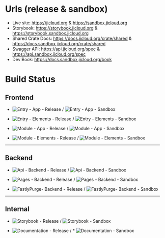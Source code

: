 # Urls (release & sandbox)

* Live site: https://jicloud.org & https://sandbox.jicloud.org
* Storybook: https://storybook.jicloud.org & https://storybook.sandbox.jicloud.org
* Shared Crate Docs: https://docs.jicloud.org/crate/shared & https://docs.sandbox.jicloud.org/crate/shared
* Swagger API: https://api.jicloud.org/spec & https://api.sandbox.jicloud.org/spec
* Dev Book: https://docs.sandbox.jicloud.org/book

# Build Status

## Frontend

* ![Entry - App - Release](https://github.com/jewish-interactive/ji-cloud/workflows/Entry%20-%20App%20-%20Release/badge.svg) / ![Entry - App - Sandbox](https://github.com/jewish-interactive/ji-cloud/workflows/Entry%20-%20App%20-%20Sandbox/badge.svg)

* ![Entry - Elements - Release](https://github.com/jewish-interactive/ji-cloud/workflows/Entry%20-%20Elements%20-%20Release/badge.svg) / ![Entry - Elements - Sandbox](https://github.com/jewish-interactive/ji-cloud/workflows/Entry%20-%20Elements%20-%20Sandbox/badge.svg)

* ![Module - App - Release](https://github.com/jewish-interactive/ji-cloud/workflows/Module%20-%20App%20-%20Release/badge.svg) / ![Module - App - Sandbox](https://github.com/jewish-interactive/ji-cloud/workflows/Module%20-%20App%20-%20Sandbox/badge.svg)

* ![Module - Elements - Release](https://github.com/jewish-interactive/ji-cloud/workflows/Module%20-%20Elements%20-%20Release/badge.svg) / ![Module - Elements - Sandbox](https://github.com/jewish-interactive/ji-cloud/workflows/Module%20-%20Elements%20-%20Sandbox/badge.svg)

----

## Backend

* ![Api - Backend - Release](https://github.com/jewish-interactive/ji-cloud/workflows/Api%20-%20Backend%20-%20Release/badge.svg) / ![Api - Backend - Sandbox](https://github.com/jewish-interactive/ji-cloud/workflows/Api%20-%20Backend%20-%20Sandbox/badge.svg)

* ![Pages - Backend - Release](https://github.com/jewish-interactive/ji-cloud/workflows/Pages%20-%20Backend%20-%20Release/badge.svg) / ![Pages - Backend - Sandbox](https://github.com/jewish-interactive/ji-cloud/workflows/Pages%20-%20Backend%20-%20Sandbox/badge.svg)

* ![FastlyPurge- Backend - Release](https://github.com/jewish-interactive/ji-cloud/workflows/FastlyPurge%20-%20Backend%20-%20Release/badge.svg) / ![FastlyPurge- Backend - Sandbox](https://github.com/jewish-interactive/ji-cloud/workflows/FastlyPurge%20-%20Backend%20-%20Sandbox/badge.svg)

----

## Internal
* ![Storybook - Release](https://github.com/jewish-interactive/ji-cloud/workflows/Storybook%20-%20Release/badge.svg) / ![Storybook - Sandbox](https://github.com/jewish-interactive/ji-cloud/workflows/Storybook%20-%20Sandbox/badge.svg)

* ![Documentation - Release](https://github.com/jewish-interactive/ji-cloud/workflows/Documentation%20-%20Release/badge.svg) / * ![Documentation - Sandbox](https://github.com/jewish-interactive/ji-cloud/workflows/Documentation%20-%20Sandbox/badge.svg) 